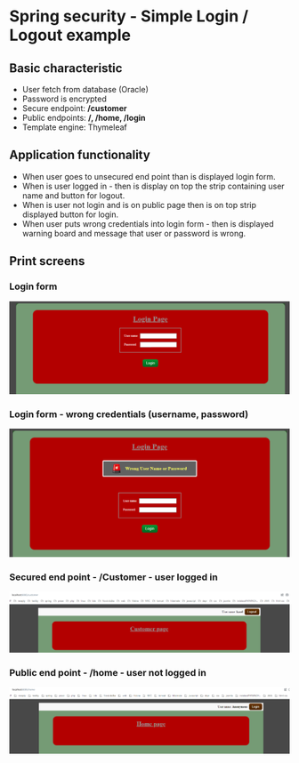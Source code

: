 # Spring security - Simple Login / Logout example

## Basic characteristic
+ User fetch from database (Oracle) 
+ Password is encrypted
+ Secure endpoint: **/customer**
+ Public endpoints: **/, /home, /login**
+ Template engine: Thymeleaf

## Application functionality
+ When user goes to unsecured end point than is displayed login form. 
+ When is user logged in - then is display on top the strip containing user name and button for logout.
+ When is user not login and is on public page then is on top strip displayed button for login.
+ When user puts wrong credentials into login  form - then is displayed warning board and message that user or password is wrong.

## Print screens
### Login form
![login view](/simple-login/print-screen/login.png)
### Login form - wrong credentials (username, password)
![login view](/simple-login/print-screen/login-wrong-credentials.png)
### Secured end point - /Customer - user logged in
![login view](/simple-login/print-screen/login-succeed.png)
### Public end point - /home - user not logged in
![login view](/simple-login/print-screen/logout-home.png)
